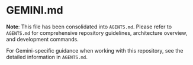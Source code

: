 # GEMINI.md

**Note**: This file has been consolidated into `AGENTS.md`. Please refer to `AGENTS.md` for comprehensive repository guidelines, architecture overview, and development commands.

For Gemini-specific guidance when working with this repository, see the detailed information in `AGENTS.md`.
